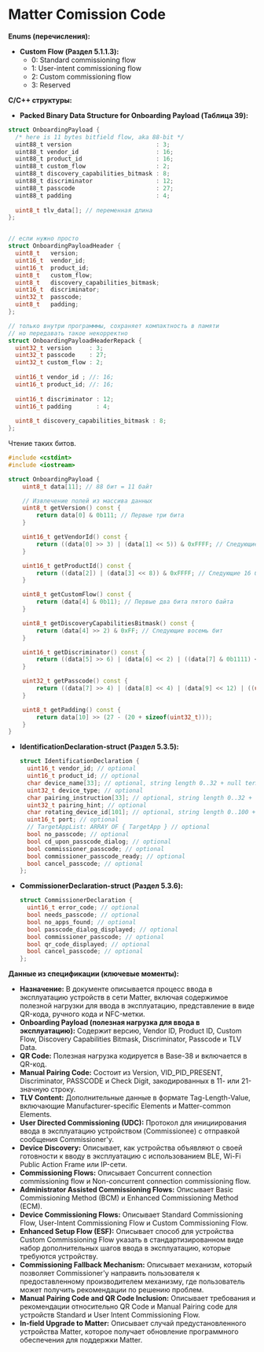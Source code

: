 # Matter Comission Code

**Enums (перечисления):**

* **Custom Flow (Раздел 5.1.1.3):**
  * 0: Standard commissioning flow
  * 1: User-intent commissioning flow
  * 2: Custom commissioning flow
  * 3: Reserved

**C/C++ структуры:**

* **Packed Binary Data Structure for Onboarding Payload (Таблица 39):**

```c
struct OnboardingPayload {
  /* here is 11 bytes bitfield flow, aka 88-bit */
  uint88_t version                        : 3;
  uint88_t vendor_id                      : 16;
  uint88_t product_id                     : 16;
  uint88_t custom_flow                    : 2;
  uint88_t discovery_capabilities_bitmask : 8;
  uint88_t discriminator                  : 12;
  uint88_t passcode                       : 27;
  uint88_t padding                        : 4;
  
  uint8_t tlv_data[]; // переменная длина
};
```

```c

// если нужно просто
struct OnboardingPayloadHeader {
  uint8_t   version;
  uint16_t  vendor_id;
  uint16_t  product_id;
  uint8_t   custom_flow;
  uint8_t   discovery_capabilities_bitmask;
  uint16_t  discriminator;
  uint32_t  passcode;
  uint8_t   padding;
};

// только внутри программмы, сохраняет компактность в памяти
// но передавать такое некорректно
struct OnboardingPayloadHeaderRepack {
  uint32_t version     : 3;
  uint32_t passcode    : 27;
  uint32_t custom_flow : 2;
  
  uint16_t vendor_id ; //: 16;
  uint16_t product_id; //: 16;
  
  uint16_t discriminator : 12;
  uint16_t padding       : 4;
  
  uint8_t discovery_capabilities_bitmask : 8;
};
```

Чтение таких битов.

```cpp
#include <cstdint>
#include <iostream>

struct OnboardingPayload {
    uint8_t data[11]; // 88 бит = 11 байт

    // Извлечение полей из массива данных
    uint8_t getVersion() const {
        return data[0] & 0b111; // Первые три бита
    }

    uint16_t getVendorId() const {
        return ((data[0] >> 3) | (data[1] << 5)) & 0xFFFF; // Следующие 16 бит
    }

    uint16_t getProductId() const {
        return ((data[2]) | (data[3] << 8)) & 0xFFFF; // Следующие 16 бит
    }

    uint8_t getCustomFlow() const {
        return (data[4] & 0b11); // Первые два бита пятого байта
    }

    uint8_t getDiscoveryCapabilitiesBitmask() const {
        return (data[4] >> 2) & 0xFF; // Следующие восемь бит
    }

    uint16_t getDiscriminator() const {
        return ((data[5] >> 6) | (data[6] << 2) | ((data[7] & 0b1111) << 10)) & 0xFFF; // Следующие двенадцать бит
    }

    uint32_t getPasscode() const {
        return ((data[7] >> 4) | (data[8] << 4) | (data[9] << 12) | ((uint32_t)(data[10]) << 20)) & ((1u << 27) - 1); // Следующие двадцать семь бит
    }

    uint8_t getPadding() const {
        return data[10] >> (27 - (20 + sizeof(uint32_t)));
    }
}
```

* **IdentificationDeclaration-struct (Раздел 5.3.5):**

    ```c
    struct IdentificationDeclaration {
      uint16_t vendor_id; // optional
      uint16_t product_id; // optional
      char device_name[33]; // optional, string length 0..32 + null terminator
      uint32_t device_type; // optional
      char pairing_instruction[33]; // optional, string length 0..32 + null terminator
      uint32_t pairing_hint; // optional
      char rotating_device_id[101]; // optional, string length 0..100 + null terminator
      uint16_t port; // optional
      // TargetAppList: ARRAY OF { TargetApp } // optional
      bool no_passcode; // optional
      bool cd_upon_passcode_dialog; // optional
      bool commissioner_passcode; // optional
      bool commissioner_passcode_ready; // optional
      bool cancel_passcode; // optional
    };
    ```

* **CommissionerDeclaration-struct (Раздел 5.3.6):**

    ```c
    struct CommissionerDeclaration {
      uint16_t error_code; // optional
      bool needs_passcode; // optional
      bool no_apps_found; // optional
      bool passcode_dialog_displayed; // optional
      bool commissioner_passcode; // optional
      bool qr_code_displayed; // optional
      bool cancel_passcode; // optional
    };
    ```

**Данные из спецификации (ключевые моменты):**

* **Назначение:** В документе описывается процесс ввода в эксплуатацию устройств в сети Matter, включая содержимое полезной нагрузки для ввода в эксплуатацию, представление в виде QR-кода, ручного кода и NFC-метки.
* **Onboarding Payload (полезная нагрузка для ввода в эксплуатацию):** Содержит версию, Vendor ID, Product ID, Custom Flow, Discovery Capabilities Bitmask, Discriminator, Passcode и TLV Data.
* **QR Code:** Полезная нагрузка кодируется в Base-38 и включается в QR-код.
* **Manual Pairing Code:** Состоит из Version, VID\_PID\_PRESENT, Discriminator, PASSCODE и Check Digit, закодированных в 11- или 21-значную строку.
* **TLV Content:** Дополнительные данные в формате Tag-Length-Value, включающие Manufacturer-specific Elements и Matter-common Elements.
* **User Directed Commissioning (UDC):** Протокол для инициирования ввода в эксплуатацию устройством (Commissionee) с отправкой сообщения Commissioner'у.
* **Device Discovery:** Описывает, как устройства объявляют о своей готовности к вводу в эксплуатацию с использованием BLE, Wi-Fi Public Action Frame или IP-сети.
* **Commissioning Flows:** Описывает Concurrent connection commissioning flow и Non-concurrent connection commissioning flow.
* **Administrator Assisted Commissioning Flows:** Описывает Basic Commissioning Method (BCM) и Enhanced Commissioning Method (ECM).
* **Device Commissioning Flows:** Описывает Standard Commissioning Flow, User-Intent Commissioning Flow и Custom Commissioning Flow.
* **Enhanced Setup Flow (ESF):** Описывает способ для устройства Custom Commissioning Flow указать в стандартизированном виде набор дополнительных шагов ввода в эксплуатацию, которые требуются устройству.
* **Commissioning Fallback Mechanism:** Описывает механизм, который позволяет Commissioner'у направить пользователя к предоставленному производителем механизму, где пользователь может получить рекомендации по решению проблем.
* **Manual Pairing Code and QR Code Inclusion:** Описывает требования и рекомендации относительно QR Code и Manual Pairing code для устройств Standard и User Intent Commissioning Flow.
* **In-field Upgrade to Matter:** Описывает случай предустановленного устройства Matter, которое получает обновление программного обеспечения для поддержки Matter.

